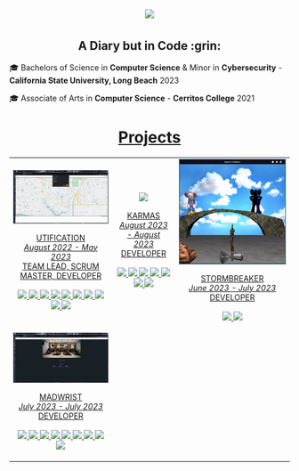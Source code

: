 <!--# Hi there, Im Joseph 👋-->
<h1 align="center">
    <img src="https://readme-typing-svg.herokuapp.com/?font=Righteous&size=35&center=true&vCenter=true&width=500&height=70&duration=4000&lines=Hi+There!+I'm+Joseph+👋;" />
</h1>

<h2 align="center">A Diary but in Code :grin:</h2>

:mortar_board: Bachelors of Science in **Computer Science** & Minor in **Cybersecurity** - **California State University, Long Beach** 2023

:mortar_board: Associate of Arts in **Computer Science** - **Cerritos College** 2021


<!-- Project Card in README.md -->
<h1 align="center">
    <a href="https://github.com/JosephArmas/side-quest/tree/main">Projects</a>    
</h1>
<table>
  <tr>  
    <td align="center">
      <a href="https://github.com/JosephArmas/side-quest/tree/main/utification">
        <img src="https://github.com/JosephArmas/side-quest/blob/main/assets/utification-events.gif">
      </a>
        <a href="https://github.com/JosephArmas/side-quest/tree/main/utification">
            <p>
                UTIFICATION
                <br>
                <i>August 2022 - May 2023</i>
                <br>
                TEAM LEAD, SCRUM MASTER, DEVELOPER
                <br>
                <br>
                <img src="https://img.shields.io/badge/c%23-%23239120.svg?style=for-the-badge&logo=c-sharp&logoColor=white">
                <img src="https://img.shields.io/badge/.NET-5C2D91?style=for-the-badge&logo=.net&logoColor=white">
                <img src="https://img.shields.io/badge/javascript-%23323330.svg?style=for-the-badge&logo=javascript&logoColor=%23F7DF1E">
                <img src="https://img.shields.io/badge/html5-%23E34F26.svg?style=for-the-badge&logo=html5&logoColor=white">
                <img src="https://img.shields.io/badge/css3-%231572B6.svg?style=for-the-badge&logo=css3&logoColor=white">
                <img src="https://img.shields.io/badge/Microsoft%20SQL%20Server-CC2927?style=for-the-badge&logo=microsoft%20sql%20server&logoColor=white">
                <img src="https://img.shields.io/badge/AWS-%23FF9900.svg?style=for-the-badge&logo=amazon-aws&logoColor=white">
                <img src="https://img.shields.io/badge/figma-%23F24E1E.svg?style=for-the-badge&logo=figma&logoColor=white">
                <img src="https://img.shields.io/badge/node.js-6DA55F?style=for-the-badge&logo=node.js&logoColor=white">
                <img src="https://img.shields.io/badge/-cypress-%23E5E5E5?style=for-the-badge&logo=cypress&logoColor=058a5e">
            </p>
        </a>
    </td>
    <td align="center">
      <a href="https://github.com/JosephArmas/side-quest/tree/main/karmas">
        <img src="https://github.com/JosephArmas/side-quest/blob/main/assets/karmas-demo.gif">
      </a>
        <a href="https://github.com/JosephArmas/side-quest/tree/main/karmas">
            <p>
                KARMAS
                <br>
                <i>August 2023 - August 2023</i>
                <br>
                DEVELOPER
                <br>
                <br>
                <img src="https://img.shields.io/badge/typescript-%23007ACC.svg?style=for-the-badge&logo=typescript&logoColor=white">
                 <img src="https://img.shields.io/badge/html5-%23E34F26.svg?style=for-the-badge&logo=html5&logoColor=white">
                <img src="https://img.shields.io/badge/css3-%231572B6.svg?style=for-the-badge&logo=css3&logoColor=white">
              <img src="https://img.shields.io/badge/react-%2320232a.svg?style=for-the-badge&logo=react&logoColor=%2361DAFB">
              <img src="https://img.shields.io/badge/vite-%23646CFF.svg?style=for-the-badge&logo=vite&logoColor=white">
              <img src="https://img.shields.io/badge/tailwindcss-%2338B2AC.svg?style=for-the-badge&logo=tailwind-css&logoColor=white">
              <img src="https://img.shields.io/badge/daisyui-5A0EF8?style=for-the-badge&logo=daisyui&logoColor=white">
            </p>
        </a>
    </td>
    <td align="center">
      <a href="https://github.com/JosephArmas/side-quest/tree/main/stormbreaker">
        <img src="https://github.com/JosephArmas/side-quest/blob/main/assets/hammer-drop.gif">
      </a>
        <a href="https://github.com/JosephArmas/side-quest/tree/main/stormbreaker">
            <p>
                STORMBREAKER
                <br>
                <i>June 2023 - July 2023</i>
                <br>
                DEVELOPER
                <br>
                <br>
                <img src="https://img.shields.io/badge/python-3670A0?style=for-the-badge&logo=python&logoColor=ffdd54">
                <img src="https://img.shields.io/badge/OpenGL-%23FFFFFF.svg?style=for-the-badge&logo=opengl">
            </p>
        </a>
    </td>
  </tr>

  <tr>
    <td align="center">
      <a href="https://github.com/JosephArmas/side-quest/tree/main/madwrist">
        <img src="https://github.com/JosephArmas/side-quest/blob/main/assets/wadwrist-demo.gif">
      </a>
        <a href="https://github.com/JosephArmas/side-quest/tree/main/madwrist">
            <p>
                MADWRIST
                <br>
                <i>July 2023 - July 2023</i>
                <br>
                DEVELOPER
                <br>
                <br>
                    <img src="https://img.shields.io/badge/python-3670A0?style=for-the-badge&logo=python&logoColor=ffdd54">
                <img src="https://img.shields.io/badge/flask-%23000.svg?style=for-the-badge&logo=flask&logoColor=white">
                <img src="https://img.shields.io/badge/typescript-%23007ACC.svg?style=for-the-badge&logo=typescript&logoColor=white">
                <img src="https://img.shields.io/badge/html5-%23E34F26.svg?style=for-the-badge&logo=html5&logoColor=white">
                <img src="https://img.shields.io/badge/css3-%231572B6.svg?style=for-the-badge&logo=css3&logoColor=white">
                <img src="https://img.shields.io/badge/react-%2320232a.svg?style=for-the-badge&logo=react&logoColor=%2361DAFB">
                <img src="https://img.shields.io/badge/vite-%23646CFF.svg?style=for-the-badge&logo=vite&logoColor=white">
                <img src="https://img.shields.io/badge/tailwindcss-%2338B2AC.svg?style=for-the-badge&logo=tailwind-css&logoColor=white">
                <img src="https://img.shields.io/badge/daisyui-5A0EF8?style=for-the-badge&logo=daisyui&logoColor=white">
            </p>
        </a>  
    </td>
  </tr>
</table>
